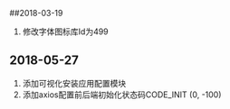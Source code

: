 ##2018-03-19

1. 修改字体图标库Id为499


## 2018-05-27
1. 添加可视化安装应用配置模块
2. 添加axios配置前后端初始化状态码CODE_INIT (0, -100)
